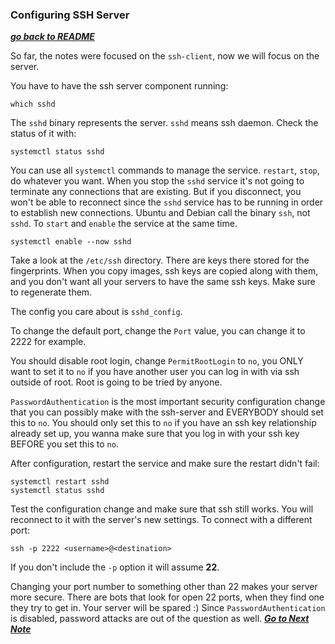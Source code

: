 ### Configuring SSH Server

[***go back to README***](README.md)  

So far, the notes were focused on the `ssh-client`, now we will focus on the 
server. 

You have to have the ssh server component running:

    which sshd

The `sshd` binary represents the server. `sshd` means ssh daemon. Check the
status of it with:

    systemctl status sshd

You can use all `systemctl` commands to manage the service. `restart`, `stop`,
do whatever you want. When you stop the `sshd` service it's not going to
terminate any connections that are existing. But if you disconnect, you won't
be able to reconnect since the `sshd` service has to be running in order to
establish new connections. Ubuntu and Debian call the binary `ssh`, not `sshd`.
To `start` and `enable` the service at the same time.

    systemctl enable --now sshd 

Take a look at the `/etc/ssh` directory. There are keys there stored for the 
fingerprints. When you copy images, ssh keys are copied along with them, and
you don't want all your servers to have the same ssh keys. Make sure to
regenerate them. 

The config you care about is `sshd_config`. 

To change the default port, change the `Port` value, you can change it to 2222
for example. 

You should disable root login, change `PermitRootLogin` to `no`, you ONLY want
to set it to `no` if you have another user you can log in with via ssh outside
of root. Root is going to be tried by anyone.

`PasswordAuthentication` is the most important security configuration change 
that you can possibly make with the ssh-server and EVERYBODY should set this to
`no`. You should only set this to `no` if you have an ssh key relationship
already set up, you wanna make sure that you log in with your ssh key BEFORE
you set this to `no`.

After configuration, restart the service and make sure the restart didn't
fail:

    systemctl restart sshd
    systemctl status sshd

Test the configuration change and make sure that ssh still works. You will
reconnect to it with the server's new settings. To connect with a different
port:

    ssh -p 2222 <username>@<destination>

If you don't include the `-p` option it will assume **22**.

Changing your port number to something other than 22 makes your server more
secure. There are bots that look for open 22 ports, when they find one they try
to get in. Your server will be spared :) Since `PasswordAuthentication` is 
disabled, password attacks are out of the question as well.
[***Go to Next Note***](07-troubleshooting-ssh.md)
